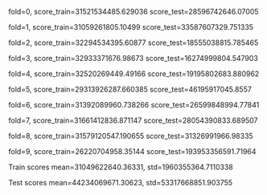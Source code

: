 fold=0, score_train=31521534485.629036 score_test=28596742646.07005

fold=1, score_train=31059261805.10499 score_test=33587607329.751335

fold=2, score_train=32294534395.60877 score_test=18555038815.785465

fold=3, score_train=32933371676.98673 score_test=16274999804.547903

fold=4, score_train=32520269449.49166 score_test=19195802683.880962

fold=5, score_train=29313926287.660385 score_test=46195917045.8557

fold=6, score_train=31392089960.738266 score_test=26599848994.77841

fold=7, score_train=31661412836.871147 score_test=28054390833.689507

fold=8, score_train=31579120547.190655 score_test=31326991966.98335

fold=9, score_train=26220704958.35144 score_test=193953356591.71964

Train scores mean=31049622640.36331, std=1960355364.7110338

Test scores mean=44234069671.30623, std=53317668851.903755
